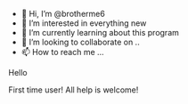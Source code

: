 - 👋 Hi, I’m @brotherme6
- 👀 I’m interested in everything new
- 🌱 I’m currently learning about this program 
- 💞️ I’m looking to collaborate on ..
- 📫 How to reach me ...

<!---
brotherme6/brotherme6 is a ✨ special ✨ repository because its `README.md` (this file) appears on your GitHub profile.
You can click the Preview link to take a look at your changes.
--->Hello
First time user! All help is welcome! 
